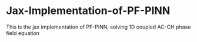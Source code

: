 # Jax-Implementation-of-PF-PINN
This is the jax implementation of PF-PINN, solving 1D coupled AC-CH phase field equation
